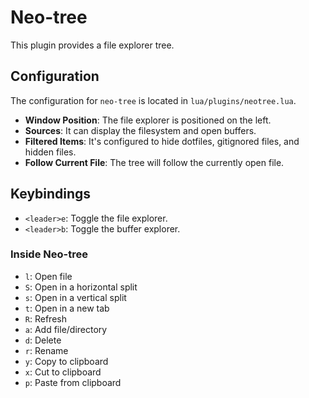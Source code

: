 
# Neo-tree

This plugin provides a file explorer tree.

## Configuration

The configuration for `neo-tree` is located in `lua/plugins/neotree.lua`.

- **Window Position**: The file explorer is positioned on the left.
- **Sources**: It can display the filesystem and open buffers.
- **Filtered Items**: It's configured to hide dotfiles, gitignored files, and hidden files.
- **Follow Current File**: The tree will follow the currently open file.

## Keybindings

- `<leader>e`: Toggle the file explorer.
- `<leader>b`: Toggle the buffer explorer.

### Inside Neo-tree

- `l`: Open file
- `S`: Open in a horizontal split
- `s`: Open in a vertical split
- `t`: Open in a new tab
- `R`: Refresh
- `a`: Add file/directory
- `d`: Delete
- `r`: Rename
- `y`: Copy to clipboard
- `x`: Cut to clipboard
- `p`: Paste from clipboard
